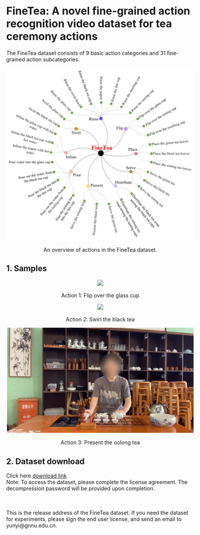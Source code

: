 # FineTea: A novel fine-grained action recognition video dataset for tea ceremony actions
The FineTea dataset consists of 9 basic action categories and 31 fine-grained action subcategories.
<p align="center">
 <img src="https://github.com/Changwei-Ouyang/FineTea/blob/main/finetea.png" width="500px"> 
</p>
<p align="center">
An overview of actions in the FineTea dataset.
</p> 

## 1. Samples
<p align="center">
 <img src="https://github.com/Changwei-Ouyang/FineTea/blob/main/demo1_Flip%20over%20the%20glass%20cup.gif" width="500px"> 
</p>
<p align="center">
  Action 1: Flip over the glass cup
</p>
<p align="center">
 <img src="https://github.com/Changwei-Ouyang/FineTea/blob/main/demo2_Swirl%20the%20black%20tea.gif" width="500px"> 
</p>
<p align="center">
  Action 2: Swirl the black tea
</p>
<p align="center">
 <img src="https://github.com/Changwei-Ouyang/FineTea/blob/main/demo3_Present%20the%20oolong%20tea.gif" width="500px"> 
</p>
<p align="center">
  Action 3: Present the oolong tea
</p>

## 2. Dataset download
Click here [download link](https://pan.baidu.com/s/1LyRcuH_0lvTtBoMQvvaR0w?pwd=15ad)
<br>
Note: To access the dataset, please complete the license agreement. The decompression password will be provided upon completion.

<br>
<br>
This is the release address of the FineTea dataset. If you need the dataset for experiments, please sign the end user license, and send an email to yunyi@gnnu.edu.cn.
